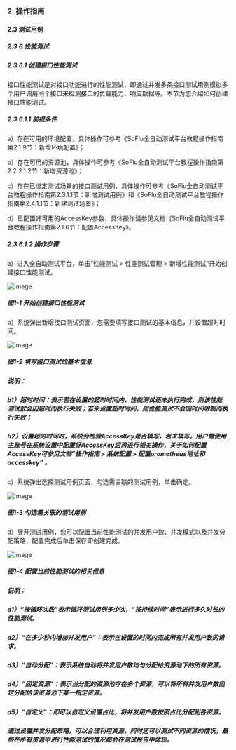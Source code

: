 ### 2. 操作指南

#### 2.3 测试用例

##### 2.3.6 性能测试

##### 2.3.6.1 创建接口性能测试

接口性能测试是对接口功能进行的性能测试，即通过并发多条接口测试用例模拟多个用户调用同个接口来检测接口的负载能力、响应数据等。本节为您介绍如何创建接口性能测试。

##### 2.3.6.1.1 前提条件

a）存在可用的环境配置，具体操作可参考《SoFlu全自动测试平台教程操作指南第2.1.9节：新增环境配置》；

b）存在可用的资源池，具体操作可参考《SoFlu全自动测试平台教程操作指南第2.2.2.1.2节：新增资源池》；

c）存在已绑定测试场景的接口测试用例，具体操作可参考《SoFlu全自动测试平台教程操作指南第2.3.1.1节：新增测试用例》和《SoFlu全自动测试平台教程操作指南第2.4.1.1节：新建测试场景》；

d）已配置好可用的AccessKey参数，具体操作请参见文档《SoFlu全自动测试平台教程操作指南第2.1.6节：配置AccessKey》。

##### 2.3.6.1.2 操作步骤

a）进入全自动测试平台，单击“性能测试 > 性能测试管理 > 新增性能测试”开始创建接口性能测试。

![image](https://user-images.githubusercontent.com/79617492/190990705-204eb34e-7c83-4a16-b323-2e880bbbc4bf.png)

##### 图1-1 开始创建接口性能测试

b）系统弹出新增接口测试页面，您需要填写接口测试的基本信息，并设置超时时间。

![image](https://user-images.githubusercontent.com/79617492/190990716-8fd07ba2-f85e-4fb1-826b-204ce2d0462a.png)

##### 图1-2 填写接口测试的基本信息

##### 说明：

##### b1）超时时间：表示若在设置的超时时间内，性能测试还未执行完成，则该性能测试就会因超时而执行失败；若未设置超时时间，则性能测试不会因时间限制而执行失败；

##### b2）设置超时时间时，系统会检验AccessKey是否填写，若未填写，用户需使用主账号在系统设置中配置好AccessKey后再进行相关操作，关于如何配置AccessKey可参见文档”操作指南 > 系统配置 > 配置prometheus地址和accesskey” 。

c）系统弹出选择测试用例页面，勾选需关联的测试用例，单击确定。

![image](https://user-images.githubusercontent.com/79617492/190990733-bd8a1b38-5683-4f1e-98eb-9566535fdb29.png)

##### 图1-3 勾选需关联的测试用例

d）展开测试用例，您可以配置当前性能测试的并发用户数、并发模式以及并发分配策略，配置完成后单击保存即创建完成。

![image](https://user-images.githubusercontent.com/79617492/190990751-0007ee87-5f87-463f-9813-4f66c1d58c38.png)

##### 图1-4 配置当前性能测试的相关信息

##### 说明：

##### d1）“按循环次数”表示循环测试用例多少次，“按持续时间”表示进行多久时长的性能测试。

##### d2）“在多少秒内增加并发用户”：表示在设置的时间内完成所有并发用户数的请求。

##### d3）“自动分配”：表示系统自动将并发用户数均匀分配给资源池下的所有资源。

##### d4）“固定资源”：表示当分配的资源池存在多个资源，可以将所有并发用户数固定分配给该资源池下某一指定资源。

##### d5）“自定义”：即可以自定义设置占比，将并发用户数按照占比分配到各资源。

##### 通过设置并发分配策略，可以合理利用资源，同时还可以测试不同资源的情况，最终在所有资源中进行性能测试的情况都会在测试报告中体现。
